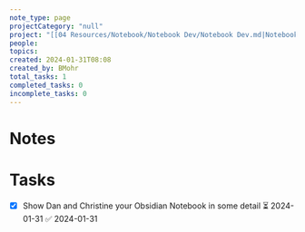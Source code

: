 ```yaml
---
note_type: page
projectCategory: "null"
project: "[[04 Resources/Notebook/Notebook Dev/Notebook Dev.md|Notebook Dev]]"
people: 
topics: 
created: 2024-01-31T08:08
created_by: BMohr
total_tasks: 1
completed_tasks: 0
incomplete_tasks: 0
---
```

# Notes
# Tasks
- [x] Show Dan and Christine your Obsidian Notebook in some detail ⏳ 2024-01-31 ✅ 2024-01-31